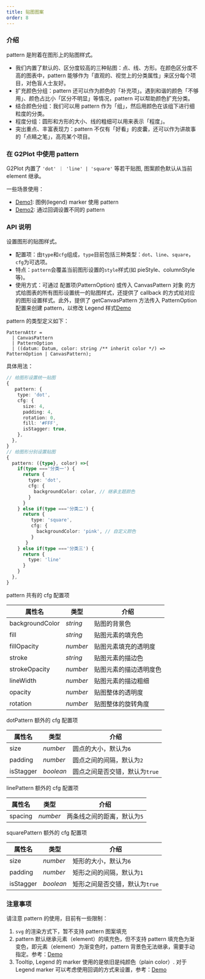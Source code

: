 ```yaml
---
title: 贴图图案
order: 8
---
```


### 介绍

pattern 是附着在图形上的贴图样式。

*   我们内置了默认的、区分度较高的三种贴图：点、线、方形。在颜色区分度不高的图表中，pattern 能够作为「直观的、视觉上的分类属性」来区分每个项目，对色盲人士友好。
*   扩充颜色分组：pattern 还可以作为颜色的「补充项」。遇到和谐的颜色「不够用」、颜色占比小「区分不明显」等情况，pattern 可以帮助颜色扩充分类。
*   结合颜色分组：我们可以用 pattern 作为「组」，然后用颜色在该组下进行细粒度的分类。
*   程度分组：圆形和方形的大小、线的粗细可以用来表示「程度」。
*   突出重点、丰富表现力：pattern 不仅有「好看」的皮囊，还可以作为讲故事的「点睛之笔」，高亮某个项目。

### 在 G2Plot 中使用 pattern

G2Plot 内置了 `'dot' ｜ 'line' | 'square'` 等若干贴图, 图案颜色默认从当前 element 继承。

<playground path="plugin/pattern/demo/pie-pattern.ts" rid="pie-pattern"></playground>

一些场景使用：

*   [Demo1](/zh/examples/plugin/pattern#legend-marker-with-pattern): 图例(legend) marker 使用 pattern
*   [Demo2](/zh/examples/plugin/pattern#bar-pattern): 通过回调设置不同的 pattern

<!-- 补充 案例说明 和 案例 -->

### API 说明

设置图形的贴图样式。

*   配置项：由`type`和`cfg`组成，`type`目前包括三种类型：`dot`、`line`、`square`，`cfg`为可选项。
*   特点：`pattern`会覆盖当前图形设置的`style`样式(如 pieStyle、columnStyle 等)。
*   使用方式：可通过 配置项(PatternOption) 或传入 CanvasPattern 对象 的方式给图表的所有图形设置统一的贴图样式，还提供了 callback 的方式给对应的图形设置样式。此外，提供了 getCanvasPattern 方法传入 PatternOption 配置来创建 pattern，以修改 Legend 样式[Demo](/zh/examples/plugin/pattern#legend-marker-with-pattern)

pattern 的类型定义如下：

```plain
PatternAttr =
  | CanvasPattern
  | PatternOption
  | ((datum: Datum, color: string /** inherit color */) => PatternOption | CanvasPattern);
```

具体用法：

```ts
// 给图形设置统一贴图
{
   pattern: {
    type: 'dot',
    cfg: {
      size: 4,
      padding: 4,
      rotation: 0,
      fill: '#FFF',
      isStagger: true,
    },
  },
}
// 给图形分别设置贴图
{
  pattern: ({type}, color) =>{
    if(type ==='分类一') {
      return { 
        type: 'dot',
        cfg: {
          backgroundColor: color, // 继承主题颜色
        }
      }
    } else if(type ==='分类二') {
      return {
         type: 'square',
         cfg: {
           backgroundColor: 'pink', // 自定义颜色
         }
       }
    } else if(type ==='分类三') {
      return { 
        type: 'line' 
      }
    }
  },
}
```

<!--各个 pattern 的配置项-->

pattern 共有的 cfg 配置项

| 属性名        | 类型            | 介绍                |
| ------------- | --------------- | ---------------- |
| backgroundColor   | *string*         | 贴图的背景色            |
| fill     | *string*         | 贴图元素的填充色      |
| fillOpacity   |   *number* | 贴图元素填充的透明度 |
| stroke   | *string*         | 贴图元素的描边色          |
| strokeOpacity       | *number*         | 贴图元素的描边透明度色    |
| lineWidth   | *number*         | 贴图元素的描边粗细        |
| opacity | *number*         | 贴图整体的透明度              |
| rotation    | *number*         | 贴图整体的旋转角度             |

dotPattern 额外的 cfg 配置项

| 属性名        | 类型            | 介绍                |
| ------------- | --------------- | ---------------- |
| size          | *number*         | 圆点的大小，默认为`6`  |
| padding          | *number*         | 圆点之间的间隔，默认为`2` |
| isStagger        | *boolean*         | 圆点之间是否交错，默认为`true`    |

linePattern 额外的 cfg 配置项

| 属性名        | 类型            | 介绍                |
| ------------- | --------------- | ---------------- |
| spacing          | *number*         | 两条线之间的距离，默认为`5`  |

squarePattern 额外的 cfg 配置项

| 属性名        | 类型            | 介绍                |
| ------------- | --------------- | ---------------- |
| size          | *number*         | 矩形的大小，默认为`6`  |
| padding          | *number*         | 矩形之间的间隔，默认为`1` |
| isStagger        | *boolean*         | 矩形之间是否交错，默认为`true`    |


### 注意事项

请注意 pattern 的使用，目前有一些限制：

1.  `svg` 的渲染方式下，暂不支持 pattern 图案填充
2.  pattern 默认继承元素（element）的填充色，但不支持 pattern 填充色为渐变色，即元素（element）为渐变色时，pattern 背景色无法继承，需要手动指定。参考：[Demo](/zh/examples/tiny/tiny-area#pattern)
3.  Tooltip, Legend 的 marker 使用的是依旧是纯颜色（plain color）. 对于 Legend marker 可以考虑使用回调的方式来设置，参考：[Demo](/zh/examples/plugin/pattern#pie-pattern-callback)

